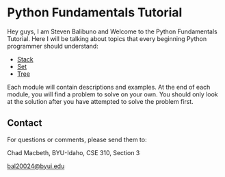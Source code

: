 # Python Fundamentals Tutorial

Hey guys, I am Steven Balibuno and Welcome to the Python Fundamentals Tutorial. Here I will be talking about topics that every beginning Python programmer should understand:

- [Stack](1-stack.md)
- [Set](2-set.md)
- [Tree](3-tree.md)

Each module will contain descriptions and examples.  At the end of each module, you will find a problem to solve on your own.  You should only look at the solution after you have attempted to solve the problem first.

## Contact

For questions or comments, please send them to:

Chad Macbeth, BYU-Idaho, CSE 310, Section 3

 bal20024@byui.edu
